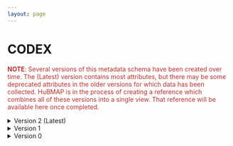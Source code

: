 ```yaml
--- 
layout: page 
---
```

# CODEX 

<span style="color:#ba3030"><b>NOTE</b>: Several versions of this metadata schema have been created over time.  The (Latest) version contains most attributes, but there may be some deprecated attributes in the older versions for which data has been collected.  HuBMAP is in the process of creating a reference which combines all of these versions into a single view.  That reference will be available here once completed.</span>

<details markdown="1"><summary>Version 2 (Latest)</summary>

## Version 2

| Attribute                                           | Type      | Description                                                                                                                                                                                                                                                                                                                                                                                                                                                                                                                                                                          | Allowable Values                                                          | Required   |
|-----------------------------------------------------|-----------|--------------------------------------------------------------------------------------------------------------------------------------------------------------------------------------------------------------------------------------------------------------------------------------------------------------------------------------------------------------------------------------------------------------------------------------------------------------------------------------------------------------------------------------------------------------------------------------|----------------------------------------------------------------|------------|
| source_storage_duration_value                       | Numeric   | How long was the source material (parent) stored, prior to this sample being processed.                                                                                                                                                                                                                                                                                                                                                                                                                                                                                              |                                                                | True       |
| time_since_acquisition_instrument_calibration_value | Numeric   | The amount of time since the acqusition instrument was last serviced by the vendor. This provides a metric for assessing drift in data capture.                                                                                                                                                                                                                                                                                                                                                                                                                                      |                                                                | False      |
| contributors_path                                   | Textfield | The path to the file with the ORCID IDs for all contributors of this dataset (e.g., "extras/contributors.tsv" or "./contributors.tsv"). This is an internal metadata field that is just used for ingest.                                                                                                                                                                                                                                                                                                                                                                             |                                                                | True       |
| data_path                                           | Textfield | The top level directory containing the raw and/or processed data. For a single dataset upload this might be "." where as for a data upload containing multiple datasets, this would be the directory name for the respective dataset. For instance, if the data is within a directory called "TEST001-RK" use syntax "/TEST001-RK/" for this field. If there are multiple directory levels, use the format "/TEST001-RK/Run1/Pass2" in which "Pass2" is the subdirectory where the single dataset's data is stored. This is an internal metadata field that is just used for ingest. |                                                                | True       |
| number_of_antibodies                                | Numeric   | Number of antibodies                                                                                                                                                                                                                                                                                                                                                                                                                                                                                                                                                                 |                                                                | True       |
| number_of_channels                                  | Numeric   | Number of fluorescent channels imaged during each cycle.                                                                                                                                                                                                                                                                                                                                                                                                                                                                                                                             |                                                                | True       |
| number_of_biomarker_imaging_rounds                  | Numeric   | Number of imaging rounds to capture the tagged biomarkers. For CODEX a biomarker imaging round consists of 1. oligo application, 2. fluor application, 3. washes. For Cell DIVE a biomarker imaging round consists of 1. staining of a biomarker via secondary detection or direct conjugate and 2. dye inactivation.                                                                                                                                                                                                                                                                |                                                                | True       |
| number_of_total_imaging_rounds                      | Numeric   | The total number of acquisitions performed on microscope to collect autofluorescence/background or stained signal (e.g., histology).                                                                                                                                                                                                                                                                                                                                                                                                                                                 |                                                                | True       |
| slide_id                                            | Textfield | A unique ID denoting the slide used. This allows users the ability to determine which tissue sections were processed together on the same slide. It is recommended that data providers prefix the ID with the center name, to prevent values overlapping across centers.                                                                                                                                                                                                                                                                                                             |                                                                | False      |
| total_run_time_value                                | Numeric   | How long the tissue was on the acquisition instrument.                                                                                                                                                                                                                                                                                                                                                                                                                                                                                                                               |                                                                | False      |
| dataset_type                                        | Allowable Value      | The specific type of dataset being produced.                                                                                                                                                                                                                                                                                                                                                                                                                                                                                                                                         | ```10X Multiome``` ```2D Imaging Mass Cytometry``` ```ATACseq``` ```Auto-fluorescence``` ```Cell DIVE``` ```CODEX``` ```Confocal``` ```CosMx``` ```CyCIF``` ```DBiT``` ```DESI``` ```Enhanced Stimulated Raman Spectroscopy (SRS)``` ```GeoMx (nCounter)``` ```GeoMx (NGS)``` ```HiFi-Slide``` ```Histology``` ```LC-MS``` ```Light Sheet``` ```MALDI``` ```MERFISH``` ```MIBI``` ```Molecular Cartography``` ```MUSIC``` ```nanoSPLITS``` ```PhenoCycler``` ```Resolve``` ```RNAseq``` ```RNAseq (with probes)``` ```Second Harmonic Generation (SHG)``` ```SIMS``` ```SNARE-seq2``` ```Stereo-seq``` ```Thick section Multiphoton MxIF``` ```Visium (no probes)``` ```Visium (with probes)``` ```Xenium```| True       |
| analyte_class                                       | Allowable Value      | Analytes are the target molecules being measured with the assay.                                                                                                                                                                                                                                                                                                                                                                                                                                                                                                                     |  ```Chromatin``` ```DNA``` ```DNA + RNA``` ```Endogenous fluorophores``` ```Fluorochrome``` ```Lipid``` ```Metabolite``` ```Nucleic acid and protein``` ```Peptide``` ```Polysaccharide``` ```Protein``` ```RNA  ```| True       |
| acquisition_instrument_vendor                       | Allowable Value      | An acquisition instrument is the device that contains the signal detection hardware and signal processing software. Assays generate signals such as light of various intensities or color or signals representing the molecular mass.                                                                                                                                                                                                                                                                                                                                                | ```Akoya Biosciences``` ```Andor``` ```BGI Genomics``` ```Bruker``` ```Cytiva``` ```Evident Scientific (Olympus)``` ```GE Healthcare``` ```Hamamatsu``` ```Huron Digital Pathology``` ```Illumina``` ```In-House``` ```Ionpath``` ```Keyence``` ```Leica Biosystems``` ```Leica Microsystems``` ```Motic``` ```NanoString``` ```Resolve Biosciences``` ```Sciex``` ```Standard BioTools (Fluidigm)``` ```Thermo Fisher Scientific``` ```Zeiss Microscopy``` | True       |
| acquisition_instrument_model                        | Allowable Value      | Manufacturers of an acquisition instrument may offer various versions (models) of that instrument with different features or sensitivities. Differences in features or sensitivities may be relevant to processing or interpretation of the data.                                                                                                                                                                                                                                                                                                                                    | ```Aperio AT2``` ```Aperio CS2``` ```Axio Observer 3``` ```Axio Observer 5``` ```Axio Observer 7``` ```Axio Scan.Z1``` ```BZ-X710``` ```BZ-X800``` ```BZ-X810``` ```CosMx Spatial Molecular Imager``` ```Custom: Multiphoton``` ```Digital Spatial Profiler``` ```DM6 B``` ```DNBSEQ-T7``` ```EVOS M7000``` ```HiSeq 2500``` ```HiSeq 4000``` ```Hyperion Imaging System``` ```IN Cell Analyzer 2200``` ```Lightsheet 7``` ```MALDI timsTOF Flex Prototype``` ```MIBIscope``` ```MoticEasyScan One``` ```NanoZoomer 2.0-HT``` ```NanoZoomer S210``` ```NanoZoomer S360``` ```NanoZoomer S60``` ```NanoZoomer-SQ``` ```NextSeq 2000``` ```NextSeq 500``` ```NextSeq 550``` ```NovaSeq 6000``` ```NovaSeq X``` ```NovaSeq X Plus``` ```Orbitrap Eclipse Tribrid``` ```Orbitrap Fusion Lumos Tribrid``` ```Phenocycler-Fusion 1.0``` ```Phenocycler-Fusion 2.0``` ```PhenoImager Fusion``` ```Q Exactive``` ```Q Exactive HF``` ```Q Exactive UHMR``` ```QTRAP 5500``` ```Resolve Biosciences Molecular Cartography``` ```SCN400``` ```STELLARIS 5``` ```TissueScope LE Slide Scanner``` ```Unknown``` ```VS200 Slide Scanner``` ```Xenium Analyzer``` ```Zyla 4.2 sCMOS``` | True       |
| source_storage_duration_unit                        | Allowable Value      | The time duration unit of measurement                                                                                                                                                                                                                                                                                                                                                                                                                                                                                                                                                | ```hour``` ```month``` ```day``` ```minute``` ```year``` | True       |
| time_since_acquisition_instrument_calibration_unit  | Allowable Value      | The time unit of measurement                                                                                                                                                                                                                                                                                                                                                                                                                                                                                                                                                         |```Column-by-column``` ```Not applicable``` ```Row-by-row``` ```Snake-by-columns``` ```Snake-by-rows``` | False      |
| total_run_time_unit                                 | Allowable Value      | The units for the total run time unit field.                                                                                                                                                                                                                                                                                                                                                                                                                                                                                                                                         | ```Hour``` ```Minute``` | False      |
| metadata_schema_id                                  | Textfield | The string that serves as the definitive identifier for the metadata schema version and is readily interpretable by computers for data validation and processing. Example: 22bc762a-5020-419d-b170-24253ed9e8d9                                                                                                                                                                                                                                                                                                                                                                      |                                                                | True       |
| preparation_protocol_doi                            | Textfield      | DOI for the protocols.io page that describes the assay or sample procurment and preparation. For example for an imaging assay, the protocol might include staining of a section through the creation of an OME-TIFF file. In this case the protocol would include any image processing steps required to create the OME-TIFF file. Example: https://dx.doi.org/10.17504/protocols.io.eq2lyno9qvx9/v1                                                                                                                                                                                 |                                                                | True       |
| is_targeted                                        | Allowable Value  | Specifies whether or not a specific molecule(s) is/are targeted for detection/measurement by the assay ("Yes" or "No"). The CODEX analyte is protein.                                                                                                                                                                                                                                                                                                                                                                                                                                | ```Yes``` ```No```                                                     | True       |
| antibodies_path                                     | Textfield | This is the location of the antibodies.tsv file relative to the root of the top level of the upload directory structure. This path should begin with "." and would likely be something like "./extras/antibodies.tsv".                                                                                                                                                                                                                                                                                                                                                               |                                                                | True       |
| preparation_instrument_vendor                       | Allowable Value      | The manufacturer of the instrument used to prepare (staining/processing) the sample for the assay. If an automatic slide staining method was indicated this field should list the manufacturer of the instrument.                                                                                                                                                                                                                                                                                                                                                                    | ```10x Genomics``` ```Hamamatsu``` ```HTX Technologies``` ```In-House``` ```Leica Biosystems``` ```Not applicable``` ```Roche Diagnostics``` ```SunChrom``` ```Thermo Fisher Scientific``` | True       |
| preparation_instrument_model                        | Allowable Value      | Manufacturers of a staining system instrument may offer various versions (models) of that instrument with different features. Differences in features or sensitivities may be relevant to processing or interpretation of the data.                                                                                                                                                                                                                                                                                                                                                  | ```AutoStainer XL``` ```Chromium Connect``` ```Chromium Controller``` ```Chromium iX``` ```Chromium X``` ```Discovery Ultra``` ```EVOS M7000``` ```M3+ Sprayer``` ```M5 Sprayer``` ```NanoZoomer S210``` ```NanoZoomer S360``` ```NanoZoomer S60``` ```Not applicable``` ```ST5020 Multistainer``` ```Sublimator``` ```SunCollect Sprayer``` ```TM-Sprayer``` ```Visium CytAssist ```| True       |
| parent_sample_id                                    | Textfield | Unique HuBMAP or SenNet identifier of the sample (i.e., block, section or suspension) used to perform this assay. For example, for a RNAseq assay, the parent would be the suspension, whereas, for one of the imaging assays, the parent would be the tissue section. If an assay comes from multiple parent samples then this should be a comma separated list. Example: HBM386.ZGKG.235, HBM672.MKPK.442 or SNT232.UBHJ.322, SNT329.ALSK.102                                                                                                                                      |                                                                | True       |

</details>

<details markdown="1"><summary>Version 1</summary>

## Version 1

| Attribute                     | Type      | Description                                                                                                                                                                                                                                                                                                                                                                                                                    | Allowable Values                                             | Required   |
|-------------------------------|-----------|--------------------------------------------------------------------------------------------------------------------------------------------------------------------------------------------------------------------------------------------------------------------------------------------------------------------------------------------------------------------------------------------------------------------------------|-------------------------------------------------------------|------------|
| version                       | Allowable Value | Version of the schema to use when validating this metadata.                                                                                                                                                                                                                                                                                                                                                                    | ['1']                                                       | True       |
| description                   | Textfield | Free-text description of this assay.                                                                                                                                                                                                                                                                                                                                                                                           |                                                             | True       |
| donor_id                      | Textfield | HuBMAP Display ID of the donor of the assayed tissue.                                                                                                                                                                                                                                                                                                                                                                          |                                                             | True       |
| tissue_id                     | Textfield | HuBMAP Display ID of the assayed tissue.                                                                                                                                                                                                                                                                                                                                                                                       |                                                             | True       |
| execution_datetime            | Datetime  | Start date and time of assay, typically a date-time stamped foldergenerated by the acquisition instrument. YYYY-MM-DD hh:mm, where YYYY is the year,MM is the month with leading 0s, and DD is the day with leading 0s, hh is thehour with leading zeros, mm are the minutes with leading zeros.                                                                                                                               |                                                             | True       |
| protocols_io_doi              | Textfield | DOI for protocols.io referring to the protocol for this assay.                                                                                                                                                                                                                                                                                                                                                                 |                                                             | True       |
| operator                      | Textfield | Name of the person responsible for executing the assay.                                                                                                                                                                                                                                                                                                                                                                        |                                                             | True       |
| operator_email                | Textfield | Email address for the operator.                                                                                                                                                                                                                                                                                                                                                                                                |                                                             | True       |
| pi                            | Textfield | Name of the principal investigator responsible for the data.                                                                                                                                                                                                                                                                                                                                                                   |                                                             | True       |
| pi_email                      | Textfield | Email address for the principal investigator.                                                                                                                                                                                                                                                                                                                                                                                  |                                                             | True       |
| assay_category                | Allowable Value | Each assay is placed into one of the following 4 general categories:generation of images of microscopic entities, identification & quantitation ofmolecules by mass spectrometry, imaging mass spectrometry, and determination ofnucleotide sequence.                                                                                                                                                                          | ['imaging']                                                 | True       |
| assay_type                    | Allowable Value | The specific type of assay being executed.                                                                                                                                                                                                                                                                                                                                                                                     | ['CODEX', 'CODEX2']                                         | True       |
| analyte_class                 | Allowable Value | Analytes are the target molecules being measured with the assay.                                                                                                                                                                                                                                                                                                                                                               | ['protein']                                                 | True       |
| is_targeted                   | Allowable Value   | Specifies whether or not a specific molecule(s) is/are targeted fordetection/measurement by the assay.                                                                                                                                                                                                                                                                                                                         |  ['Yes', 'No']                                                            | True       |
| acquisition_instrument_vendor | Allowable Value | An acquisition_instrument is the device that contains the signal detectionhardware and signal processing software. Assays generate signals such as lightof various intensities or color or signals representing molecular mass.                                                                                                                                                                                                | ['Keyence', 'Zeiss']                                        | True       |
| acquisition_instrument_model  | Allowable Value | Manufacturers of an acquisition instrument may offer various versions(models) of that instrument with different features or sensitivities. Differencesin features or sensitivities may be relevant to processing or interpretation ofthe data.                                                                                                                                                                                 | ['BZ-X800', 'BZ-X710', 'Axio Observer Z1']                  | True       |
| resolution_x_value            | Numeric   | The width of a pixel. (Akoya pixel is 377nm square)                                                                                                                                                                                                                                                                                                                                                                            |                                                             | True       |
| resolution_x_unit             | Allowable Value | The unit of measurement of width of a pixel.(nm)                                                                                                                                                                                                                                                                                                                                                                               | ['mm', 'um', 'nm']                                          | False      |
| resolution_y_value            | Numeric   | The height of a pixel. (Akoya pixel is 377nm square)                                                                                                                                                                                                                                                                                                                                                                           |                                                             | True       |
| resolution_y_unit             | Allowable Value | The unit of measurement of height of a pixel. (nm)                                                                                                                                                                                                                                                                                                                                                                             | ['mm', 'um', 'nm']                                          | False      |
| resolution_z_value            | Numeric   | Optional if assay does not have multiple z-levels. Note that thisis resolution within a given sample: z-pitch (resolution_z_value) is the incrementdistance between image slices (for Akoya, z-pitch=1.5um) ie. the microscope stageis moved up or down in increments of 1.5um to capture images of several focalplanes. The best one will be used & the rest discarded. The thickness of the sampleitself is sample metadata. |                                                             | False      |
| resolution_z_unit             | Allowable Value | The unit of incremental distance between image slices.                                                                                                                                                                                                                                                                                                                                                                         | ['mm', 'um', 'nm']                                          | False      |
| preparation_instrument_vendor | Allowable Value | The manufacturer of the instrument used to prepare the sample for theassay.                                                                                                                                                                                                                                                                                                                                                    | ['CODEX']                                                   | True       |
| preparation_instrument_model  | Allowable Value | The model number/name of the instrument used to prepare the samplefor the assay                                                                                                                                                                                                                                                                                                                                                | ['version 1 robot', 'prototype robot - Stanford/Nolan Lab'] | True       |
| number_of_antibodies          | Numeric | Number of antibodies                                                                                                                                                                                                                                                                                                                                                                                                           |                                                             | True       |
| number_of_channels            | Numeric | Number of fluorescent channels imaged during each cycle.                                                                                                                                                                                                                                                                                                                                                                       |                                                             | True       |
| number_of_cycles              | Numeric | Number of cycles of 1. oligo application, 2. fluor application, 3.washes                                                                                                                                                                                                                                                                                                                                                       |                                                             | True       |
| section_prep_protocols_io_doi | Textfield | DOI for protocols.io referring to the protocol for preparing tissuesections for the assay.                                                                                                                                                                                                                                                                                                                                     |                                                             | True       |
| reagent_prep_protocols_io_doi | Textfield | DOI for protocols.io referring to the protocol for preparing reagentsfor the assay.                                                                                                                                                                                                                                                                                                                                            |                                                             | True       |
| antibodies_path               | Textfield | Relative path to file with antibody information for this dataset.                                                                                                                                                                                                                                                                                                                                                              |                                                             | True       |
| contributors_path             | Textfield | Relative path to file with ORCID IDs for contributors for this dataset.                                                                                                                                                                                                                                                                                                                                                        |                                                             | True       |
| data_path                     | Textfield | Relative path to file or directory with instrument data. Downstreamprocessing will depend on filename extension conventions.                                                                                                                                                                                                                                                                                                   |                                                             | True       |

</details>

<details markdown="1"><summary>Version 0</summary>

## Version 0

| Attribute                     | Type      | Description                                                                                                                                                                                                                                                                                                                                                                                                                    | Allowable Values                                             | Required   |
|-------------------------------|-----------|--------------------------------------------------------------------------------------------------------------------------------------------------------------------------------------------------------------------------------------------------------------------------------------------------------------------------------------------------------------------------------------------------------------------------------|-------------------------------------------------------------|------------|
| donor_id                      | Textfield | HuBMAP Display ID of the donor of the assayed tissue.                                                                                                                                                                                                                                                                                                                                                                          |                                                             | True       |
| tissue_id                     | Textfield | HuBMAP Display ID of the assayed tissue.                                                                                                                                                                                                                                                                                                                                                                                       |                                                             | True       |
| execution_datetime            | Datetime  | Start date and time of assay, typically a date-time stamped foldergenerated by the acquisition instrument. YYYY-MM-DD hh:mm, where YYYY is the year,MM is the month with leading 0s, and DD is the day with leading 0s, hh is thehour with leading zeros, mm are the minutes with leading zeros.                                                                                                                               |                                                             | True       |
| protocols_io_doi              | Textfield | DOI for protocols.io referring to the protocol for this assay.                                                                                                                                                                                                                                                                                                                                                                 |                                                             | True       |
| operator                      | Textfield | Name of the person responsible for executing the assay.                                                                                                                                                                                                                                                                                                                                                                        |                                                             | True       |
| operator_email                | Textfield | Email address for the operator.                                                                                                                                                                                                                                                                                                                                                                                                |                                                             | True       |
| pi                            | Textfield | Name of the principal investigator responsible for the data.                                                                                                                                                                                                                                                                                                                                                                   |                                                             | True       |
| pi_email                      | Textfield | Email address for the principal investigator.                                                                                                                                                                                                                                                                                                                                                                                  |                                                             | True       |
| assay_category                | Allowable Value | Each assay is placed into one of the following 4 general categories:generation of images of microscopic entities, identification & quantitation ofmolecules by mass spectrometry, imaging mass spectrometry, and determination ofnucleotide sequence.                                                                                                                                                                          | ['imaging']                                                 | True       |
| assay_type                    | Allowable Value | The specific type of assay being executed.                                                                                                                                                                                                                                                                                                                                                                                     | ['CODEX']                                                   | True       |
| analyte_class                 | Allowable Value | Analytes are the target molecules being measured with the assay.                                                                                                                                                                                                                                                                                                                                                               | ['protein']                                                 | True       |
| is_targeted                   | Allowable Value   | Specifies whether or not a specific molecule(s) is/are targeted fordetection/measurement by the assay.                                                                                                                                                                                                                                                                                                                         |  ['Yes', 'No']                                                            | True       |
| acquisition_instrument_vendor | Allowable Value | An acquisition_instrument is the device that contains the signal detectionhardware and signal processing software. Assays generate signals such as lightof various intensities or color or signals representing molecular mass.                                                                                                                                                                                                | ['Keyence', 'Zeiss']                                        | True       |
| acquisition_instrument_model  | Allowable Value | Manufacturers of an acquisition instrument may offer various versions(models) of that instrument with different features or sensitivities. Differencesin features or sensitivities may be relevant to processing or interpretation ofthe data.                                                                                                                                                                                 | ['BZ-X800', 'BZ-X710', 'Axio Observer Z1']                  | True       |
| resolution_x_value            | Numeric   | The width of a pixel. (Akoya pixel is 377nm square)                                                                                                                                                                                                                                                                                                                                                                            |                                                             | True       |
| resolution_x_unit             | Allowable Value | The unit of measurement of width of a pixel.(nm)                                                                                                                                                                                                                                                                                                                                                                               | ['mm', 'um', 'nm']                                          | False      |
| resolution_y_value            | Numeric   | The height of a pixel. (Akoya pixel is 377nm square)                                                                                                                                                                                                                                                                                                                                                                           |                                                             | True       |
| resolution_y_unit             | Allowable Value | The unit of measurement of height of a pixel. (nm)                                                                                                                                                                                                                                                                                                                                                                             | ['mm', 'um', 'nm']                                          | False      |
| resolution_z_value            | Numeric   | Optional if assay does not have multiple z-levels. Note that thisis resolution within a given sample: z-pitch (resolution_z_value) is the incrementdistance between image slices (for Akoya, z-pitch=1.5um) ie. the microscope stageis moved up or down in increments of 1.5um to capture images of several focalplanes. The best one will be used & the rest discarded. The thickness of the sampleitself is sample metadata. |                                                             | False      |
| resolution_z_unit             | Allowable Value | The unit of incremental distance between image slices.                                                                                                                                                                                                                                                                                                                                                                         | ['mm', 'um', 'nm']                                          | False      |
|                               | Textfield |                                                                                                                                                                                                                                                                                                                                                                                                                                |                                                             |            |
| preparation_instrument_vendor | Allowable Value | The manufacturer of the instrument used to prepare the sample for theassay.                                                                                                                                                                                                                                                                                                                                                    | ['CODEX']                                                   | True       |
| preparation_instrument_model  | Allowable Value | The model number/name of the instrument used to prepare the samplefor the assay                                                                                                                                                                                                                                                                                                                                                | ['version 1 robot', 'prototype robot - Stanford/Nolan Lab'] | True       |
| number_of_antibodies          | Numeric | Number of antibodies                                                                                                                                                                                                                                                                                                                                                                                                           |                                                             | True       |
| number_of_channels            | Numeric | Number of fluorescent channels imaged during each cycle.                                                                                                                                                                                                                                                                                                                                                                       |                                                             | True       |
| number_of_cycles              | Numeric | Number of cycles of 1. oligo application, 2. fluor application, 3.washes                                                                                                                                                                                                                                                                                                                                                       |                                                             | True       |
| section_prep_protocols_io_doi | Textfield | DOI for protocols.io referring to the protocol for preparing tissuesections for the assay.                                                                                                                                                                                                                                                                                                                                     |                                                             | True       |
| reagent_prep_protocols_io_doi | Textfield | DOI for protocols.io referring to the protocol for preparing reagentsfor the assay.                                                                                                                                                                                                                                                                                                                                            |                                                             | True       |
| antibodies_path               | Textfield | Relative path to file with antibody information for this dataset.                                                                                                                                                                                                                                                                                                                                                              |                                                             | True       |
| contributors_path             | Textfield | Relative path to file with ORCID IDs for contributors for this dataset.                                                                                                                                                                                                                                                                                                                                                        |                                                             | True       |
| data_path                     | Textfield | Relative path to file or directory with instrument data. Downstreamprocessing will depend on filename extension conventions.                                                                                                                                                                                                                                                                                                   |                                                             | True       |

</details>
